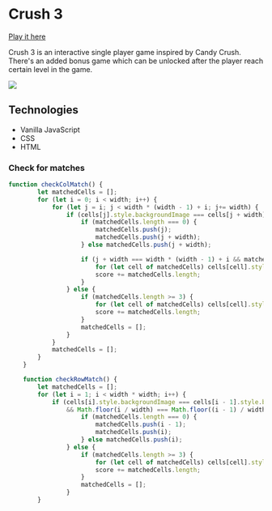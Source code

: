 # Crush 3
[Play it here](http://joedeng.me/crush3/)

Crush 3 is an interactive single player game inspired by Candy Crush. There's an added bonus game which can be unlocked after the player reach certain level in the game.

<img src="https://github.com/xdeng9/crush3/blob/master/images/crush3-demo.gif" />

## Technologies
- Vanilla JavaScript
- CSS
- HTML

### Check for matches
```Javascript
function checkColMatch() {
        let matchedCells = [];
        for (let i = 0; i < width; i++) {
            for (let j = i; j < width * (width - 1) + i; j+= width) {
                if (cells[j].style.backgroundImage === cells[j + width].style.backgroundImage) {
                    if (matchedCells.length === 0) {
                        matchedCells.push(j);
                        matchedCells.push(j + width);
                    } else matchedCells.push(j + width);

                    if (j + width === width * (width - 1) + i && matchedCells.length >= 3) {
                        for (let cell of matchedCells) cells[cell].style.backgroundImage = '';
                        score += matchedCells.length;
                    }
                } else {
                    if (matchedCells.length >= 3) {
                        for (let cell of matchedCells) cells[cell].style.backgroundImage = '';
                        score += matchedCells.length;
                    }
                    matchedCells = [];
                }
            }
            matchedCells = [];
        } 
    }

    function checkRowMatch() {
        let matchedCells = [];
        for (let i = 1; i < width * width; i++) {
            if (cells[i].style.backgroundImage === cells[i - 1].style.backgroundImage
                && Math.floor(i / width) === Math.floor((i - 1) / width)) {
                    if (matchedCells.length === 0) {
                        matchedCells.push(i - 1);
                        matchedCells.push(i);
                    } else matchedCells.push(i);
                } else {
                    if (matchedCells.length >= 3) {
                        for (let cell of matchedCells) cells[cell].style.backgroundImage = '';
                        score += matchedCells.length;
                    }
                    matchedCells = [];
                }
        }
```



